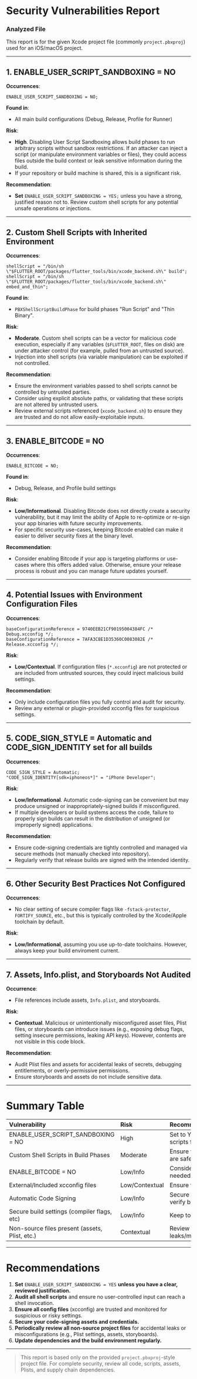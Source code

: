 # Security Vulnerabilities Report

### Analyzed File
This report is for the given Xcode project file (commonly `project.pbxproj`) used for an iOS/macOS project.

---

## 1. **ENABLE_USER_SCRIPT_SANDBOXING = NO**

**Occurrences**:
```plaintext
ENABLE_USER_SCRIPT_SANDBOXING = NO;
```
**Found in**:
- All main build configurations (Debug, Release, Profile for Runner)

**Risk**:
- **High**. Disabling User Script Sandboxing allows build phases to run arbitrary scripts without sandbox restrictions. If an attacker can inject a script (or manipulate environment variables or files), they could access files outside the build context or leak sensitive information during the build.
- If your repository or build machine is shared, this is a significant risk.

**Recommendation**:
- **Set** `ENABLE_USER_SCRIPT_SANDBOXING = YES;` unless you have a strong, justified reason not to. Review custom shell scripts for any potential unsafe operations or injections.

---

## 2. **Custom Shell Scripts with Inherited Environment**

**Occurrences**:
```plaintext
shellScript = "/bin/sh \"$FLUTTER_ROOT/packages/flutter_tools/bin/xcode_backend.sh\" build";
shellScript = "/bin/sh \"$FLUTTER_ROOT/packages/flutter_tools/bin/xcode_backend.sh\" embed_and_thin";
```
**Found in**:
- `PBXShellScriptBuildPhase` for build phases "Run Script" and "Thin Binary".

**Risk**:
- **Moderate**. Custom shell scripts can be a vector for malicious code execution, especially if any variables (`$FLUTTER_ROOT`, files on disk) are under attacker control (for example, pulled from an untrusted source).
- Injection into shell scripts (via variable manipulation) can be exploited if not controlled.

**Recommendation**:
- Ensure the environment variables passed to shell scripts cannot be controlled by untrusted parties.
- Consider using explicit absolute paths, or validating that these scripts are not altered by untrusted users.
- Review external scripts referenced (`xcode_backend.sh`) to ensure they are trusted and do not allow easily-exploitable inputs.

---

## 3. **ENABLE_BITCODE = NO**

**Occurrences**:
```plaintext
ENABLE_BITCODE = NO;
```
**Found in**:
- Debug, Release, and Profile build settings

**Risk**:
- **Low/Informational**. Disabling Bitcode does not directly create a security vulnerability, but it may limit the ability of Apple to re-optimize or re-sign your app binaries with future security improvements. 
- For specific security use-cases, keeping Bitcode enabled can make it easier to deliver security fixes at the binary level.

**Recommendation**:
- Consider enabling Bitcode if your app is targeting platforms or use-cases where this offers added value. Otherwise, ensure your release process is robust and you can manage future updates yourself.

---

## 4. **Potential Issues with Environment Configuration Files**

**Occurrences**:
```plaintext
baseConfigurationReference = 9740EEB21CF90195004384FC /* Debug.xcconfig */;
baseConfigurationReference = 7AFA3C8E1D35360C0083082E /* Release.xcconfig */;
```
**Risk**:
- **Low/Contextual**. If configuration files (`*.xcconfig`) are not protected or are included from untrusted sources, they could inject malicious build settings.

**Recommendation**:
- Only include configuration files you fully control and audit for security.
- Review any external or plugin-provided xcconfig files for suspicious settings.

---

## 5. **CODE_SIGN_STYLE = Automatic and CODE_SIGN_IDENTITY set for all builds**

**Occurrences**:
```plaintext
CODE_SIGN_STYLE = Automatic;
"CODE_SIGN_IDENTITY[sdk=iphoneos*]" = "iPhone Developer";
```
**Risk**:
- **Low/Informational**. Automatic code-signing can be convenient but may produce unsigned or inappropriately-signed builds if misconfigured.
- If multiple developers or build systems access the code, failure to properly sign builds can result in the distribution of unsigned (or improperly signed) applications.

**Recommendation**:
- Ensure code-signing credentials are tightly controlled and managed via secure methods (not manually checked into repository).
- Regularly verify that release builds are signed with the intended identity.

---

## 6. **Other Security Best Practices Not Configured**

**Occurrences**:
- No clear setting of secure compiler flags like `-fstack-protector`, `FORTIFY_SOURCE`, etc., but this is typically controlled by the Xcode/Apple toolchain by default.

**Risk**:
- **Low/Informational**, assuming you use up-to-date toolchains. However, always keep your build enviroment current.

---

## 7. **Assets, Info.plist, and Storyboards Not Audited**

**Occurrence**:
- File references include assets, `Info.plist`, and storyboards.

**Risk**:
- **Contextual**. Malicious or unintentionally misconfigured asset files, Plist files, or storyboards can introduce issues (e.g., exposing debug flags, setting insecure permissions, leaking API keys). However, contents are not visible in this code block.

**Recommendation**:
- Audit Plist files and assets for accidental leaks of secrets, debugging entitlements, or overly-permissive permissions.
- Ensure storyboards and assets do not include sensitive data.

---

# Summary Table

| Vulnerability                                   | Risk           | Recommendation                                       |
|:------------------------------------------------|:---------------|:-----------------------------------------------------|
| ENABLE_USER_SCRIPT_SANDBOXING = NO              | High           | Set to YES; review scripts for security              |
| Custom Shell Scripts in Build Phases            | Moderate       | Ensure variables/env are safe/trusted                |
| ENABLE_BITCODE = NO                             | Low/Info       | Consider enabling if needed                          |
| External/Included xcconfig files                | Low/Contextual | Ensure trusted/audited                               |
| Automatic Code Signing                          | Low/Info       | Secure credentials, verify build signatures          |
| Secure build settings (compiler flags, etc)     | Low/Info       | Keep toolchain updated                               |
| Non-source files present (assets, Plist, etc.)  | Contextual     | Review for leaks/misconfigurations                   |

---

# Recommendations

1. **Set** `ENABLE_USER_SCRIPT_SANDBOXING = YES` **unless you have a clear, reviewed justification.**
2. **Audit all shell scripts** and ensure no user-controlled input can reach a shell invocation.
3. **Ensure all config files** (xcconfig) are trusted and monitored for suspicious or risky settings.
4. **Secure your code-signing assets and credentials.**
5. **Periodically review all non-source project files** for accidental leaks or misconfigurations (e.g., Plist settings, assets, storyboards).
6. **Update dependencies and the build environment regularly.**

---

> This report is based only on the provided `project.pbxproj`-style project file. For complete security, review all code, scripts, assets, Plists, and supply chain dependencies.